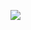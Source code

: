 ![](https://komarev.com/ghpvc/?username=impulsivepersona&color=406313&style=for-the-badge&label=lures+&base=9581&abbreviated=true)
